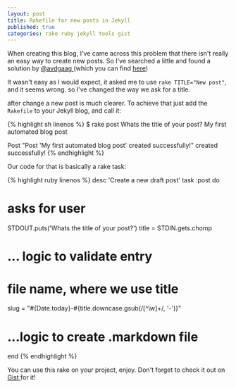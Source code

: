 ```yaml
---
layout: post
title: Rakefile for new posts in Jekyll
published: true
categories: rake ruby jekyll tools gist
---
```


When creating this blog, I've came across this problem that there isn't really
an easy way to create new posts. So I've searched a little and found a solution
by
  <a href="https://twitter.com/avdgaag" target="_blank">
    @avdgaag
  </a>
 (which you can find
   <a href="http://arjanvandergaag.nl/blog/creating-new-jekyll-posts.html" target="_blank">here</a>)

It wasn't easy as I would expect, it asked me to use `rake TITLE="New post"`,
and it seems wrong. so I've changed the way we ask for a title.

after change a new post is much clearer. To achieve that just add the
`Rakefile` to your Jekyll blog, and call it:

{% highlight sh linenos %}
  $ rake post
  Whats the title of your post?
  My first automated blog post

  Post "Post 'My first automated blog post' created successfully!" created successfully!
{% endhighlight %}

Our code for that is basically a rake task:

{% highlight ruby linenos %}
desc 'Create a new draft post'
task :post do
  # asks for user
  STDOUT.puts('Whats the title of your post?')
  title = STDIN.gets.chomp

  # ... logic to validate entry

  # file name, where we use title
  slug = "#{Date.today}-#{title.downcase.gsub(/[^\w]+/, '-')}"

  # ...logic to create .markdown file

end
{% endhighlight %}

You can use this rake on your project, enjoy. Don't forget to check it out on
  <a href="https://gist.github.com/lucca65/7d8692788932a935e881" target="_blank" >
    Gist
  </a> for it!
